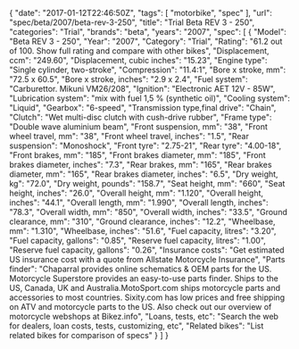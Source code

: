 {
    "date": "2017-01-12T22:46:50Z",
    "tags": [
        "motorbike",
        "spec"
    ],
    "url": "spec\/beta\/2007\/beta-rev-3-250",
    "title": "Trial Beta REV 3 - 250",
    "categories": "Trial",
    "brands": "beta",
    "years": "2007",
    "spec": [
        {
            "Model": "Beta REV 3 - 250",
            "Year": "2007",
            "Category": "Trial",
            "Rating": "61.2 out of 100. Show full rating and compare with other bikes",
            "Displacement, ccm": "249.60",
            "Displacement, cubic inches": "15.23",
            "Engine type": "Single cylinder, two-stroke",
            "Compression": "11.4:1",
            "Bore x stroke, mm": "72.5 x 60.5",
            "Bore x stroke, inches": "2.9 x 2.4",
            "Fuel system": "Carburettor. Mikuni VM26\/208",
            "Ignition": "Electronic AET 12V - 85W",
            "Lubrication system": "mix with fuel 1,5 % (synthetic oil)",
            "Cooling system": "Liquid",
            "Gearbox": "6-speed",
            "Transmission type,final drive": "Chain",
            "Clutch": "Wet multi-disc clutch with cush-drive rubber",
            "Frame type": "Double wave aluminium beam",
            "Front suspension, mm": "38",
            "Front wheel travel, mm": "38",
            "Front wheel travel, inches": "1.5",
            "Rear suspension": "Monoshock",
            "Front tyre": "2.75-21",
            "Rear tyre": "4.00-18",
            "Front brakes, mm": "185",
            "Front brakes diameter, mm": "185",
            "Front brakes diameter, inches": "7.3",
            "Rear brakes, mm": "165",
            "Rear brakes diameter, mm": "165",
            "Rear brakes diameter, inches": "6.5",
            "Dry weight, kg": "72.0",
            "Dry weight, pounds": "158.7",
            "Seat height, mm": "660",
            "Seat height, inches": "26.0",
            "Overall height, mm": "1.120",
            "Overall height, inches": "44.1",
            "Overall length, mm": "1.990",
            "Overall length, inches": "78.3",
            "Overall width, mm": "850",
            "Overall width, inches": "33.5",
            "Ground clearance, mm": "310",
            "Ground clearance, inches": "12.2",
            "Wheelbase, mm": "1.310",
            "Wheelbase, inches": "51.6",
            "Fuel capacity, litres": "3.20",
            "Fuel capacity, gallons": "0.85",
            "Reserve fuel capacity, litres": "1.00",
            "Reserve fuel capacity, gallons": "0.26",
            "Insurance costs": "Get estimated US insurance cost with a quote from Allstate Motorcycle Insurance",
            "Parts finder": "Chaparral provides online schematics & OEM parts for the US.   Motorcycle Superstore provides an easy-to-use parts finder. Ships to the US, Canada, UK and Australia.MotoSport.com ships motorcycle parts and accessories to most countries.    Sixity.com has low prices and free shipping on ATV and motorcycle parts to the US. Also check out our overview of motorcycle webshops at Bikez.info",
            "Loans, tests, etc": "Search the web for dealers, loan costs, tests, customizing, etc",
            "Related bikes": "List related bikes for comparison of specs"
        }
    ]
}